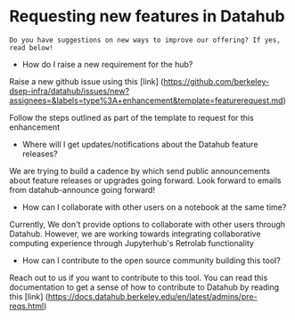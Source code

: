 # Requesting new features in Datahub

```{mydirectivename}
Do you have suggestions on new ways to improve our offering? If yes, read below!
```


* How do I raise a new requirement for the hub?

Raise a new github issue using this [link] (https://github.com/berkeley-dsep-infra/datahub/issues/new?assignees=&labels=type%3A+enhancement&template=featurerequest.md)

Follow the steps outlined as part of the template to request for this enhancement

* Where will I get updates/notifications about the Datahub feature releases?

We are trying to build a cadence by which send public announcements about feature releases or upgrades going forward. Look forward to emails from datahub-announce going forward!
 
* How can I collaborate with other users on a notebook at the same time?

Currently, We don't provide options to collaborate with other users through Datahub. However, we are working towards integrating collaborative computing experience through Jupyterhub's Retrolab functionality

* How can I contribute to the open source community building this tool?

Reach out to us if you want to contribute to this tool. You can read this documentation to get a sense of how to contribute to Datahub by reading this [link] (https://docs.datahub.berkeley.edu/en/latest/admins/pre-reqs.html)
